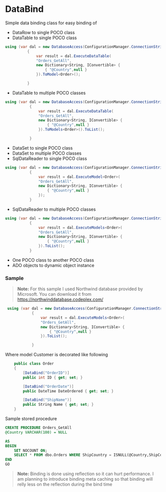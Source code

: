 # DataBind
Simple data binding class for easy binding of
 - DataRow to single POCO class
 - DataTable to single POCO class
 
  ```csharp
 using (var dal = new DatabaseAccess(ConfigurationManager.ConnectionStrings["db.connection"].ToString()))
            {
                var result = dal.ExecuteDataTable(
                "Orders_GetAll",
                new Dictionary<String, IConvertible> {
                    { "@Country",null }
                }).ToModel<Order>();

            }
 ```
 - DataTable to multiple POCO classes
 
 ```csharp
 using (var dal = new DatabaseAccess(ConfigurationManager.ConnectionStrings["db.connection"].ToString()))
            {
                var result = dal.ExecuteDataTable(
                "Orders_GetAll",
                new Dictionary<String, IConvertible> {
                    { "@Country",null }
                }).ToModels<Order>().ToList();

            }
 ```
 - DataSet to single POCO class
 - DataSet to multiple POCO classes
 - SqlDataReader to single POCO class
 
 ```csharp
 using (var dal = new DatabaseAccess(ConfigurationManager.ConnectionStrings["db.connection"].ToString()))
            {
                var result = dal.ExecuteModel<Order>(
                "Orders_GetAll",
                new Dictionary<String, IConvertible> {
                    { "@Country",null }
                });
            }
```
 - SqlDataReader to multiple POCO classes
 
 ```csharp
 using (var dal = new DatabaseAccess(ConfigurationManager.ConnectionStrings["db.connection"].ToString()))
            {
                var result = dal.ExecuteModels<Order>(
                "Orders_GetAll",
                new Dictionary<String, IConvertible> {
                    { "@Country",null }
                }).ToList();
            }
```

 - One POCO class to another POCO class
 - ADO objects to dynamic object instance

### Sample

> **Note:**
For this sample I used Northwind database provided by Microsoft. You can download it from https://northwinddatabase.codeplex.com/

```csharp
 using (var dal = new DatabaseAccess(ConfigurationManager.ConnectionStrings["db.connection"].ToString()))
            {
                var result = dal.ExecuteModels<Order>(
                "Orders_GetAll",
                new Dictionary<String, IConvertible> {
                    { "@Country",null }
                }).ToList();

            }
```
Where model Customer is decorated like following 

```csharp
    public class Order
    {
        [DataBind("OrderID")]
        public int ID { get; set; }

        [DataBind("OrderDate")]
        public DateTime DateOrdered { get; set; }

        [DataBind("ShipName")]
        public String Name { get; set; }
    }
```

Sample stored procedure
```sql
CREATE PROCEDURE Orders_GetAll 
@Country VARCHAR(100) = NULL

AS
BEGIN
	SET NOCOUNT ON;
	SELECT * FROM dbo.Orders WHERE ShipCountry = ISNULL(@Country,ShipCountry)
END
GO
```

> **Note:**
Binding is done using reflection so it can hurt performance. I am planning to introduce binding meta caching so that binding will relly less on the reflection during the bind time
